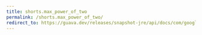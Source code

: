 ```yaml
---
title: shorts.max_power_of_two
permalink: /shorts.max_power_of_two/
redirect_to: https://guava.dev/releases/snapshot-jre/api/docs/com/google/common/primitives/Shorts.html#MAX_POWER_OF_TWO
---
```

